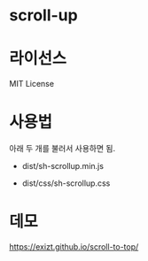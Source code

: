 # scroll-up



# 라이선스

MIT License



# 사용법

아래 두 개를 불러서 사용하면 됨.

* dist/sh-scrollup.min.js

* dist/css/sh-scrollup.css


# 데모

https://exizt.github.io/scroll-to-top/
